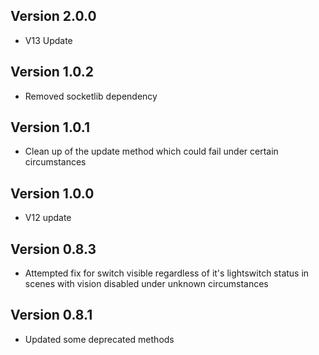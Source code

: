 ## Version 2.0.0
- V13 Update

## Version 1.0.2
- Removed socketlib dependency

## Version 1.0.1
- Clean up of the update method which could fail under certain circumstances

## Version 1.0.0
- V12 update

## Version 0.8.3
- Attempted fix for switch visible regardless of it's lightswitch status in scenes with vision disabled under unknown circumstances

## Version 0.8.1
- Updated some deprecated methods

